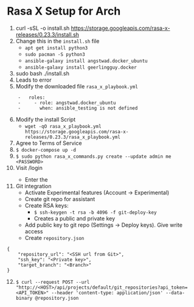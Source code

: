 # Rasa X Setup for Arch

1. curl -sSL -o install.sh https://storage.googleapis.com/rasa-x-releases/0.23.3/install.sh 
2. Change this in the `install.sh` file 
    - `apt get install python3`
    + `sudo pacman -S python3`
    - `ansible-galaxy install angstwad.docker_ubuntu`
    + `ansible-galaxy install geerlingguy.docker`
3. sudo bash ./install.sh
4. Leads to error 
5. Modify the downloaded file `rasa_x_playbook.yml` 
```
    -   roles:
    -     - role: angstwad.docker_ubuntu
    -       when: ansible_testing is not defined
```
6. Modify the install Script 
    - `wget -qO rasa_x_playbook.yml https://storage.googleapis.com/rasa-x-releases/0.23.3/rasa_x_playbook.yml`
7. Agree to Terms of Service 
8. `$ docker-compose up -d`
9. `$ sudo python rasa_x_commands.py create --update admin me <PASSWORD>` 
10. Visit <IP>/login
    - Enter the <PASSWORD> 
11. Git integration 
    - Activate Experimental features (Account -> Experimental)
    - Create git repo for assistant 
    - Create RSA keys:
        - `$ ssh-keygen -t rsa -b 4096 -f git-deploy-key`
        - Creates a public and private key 
    - Add public key to git repo (Settings -> Deploy keys). Give write access 
    - Create `repository.json` 
```
{
    "repository_url": "<SSH url from Git>",
    "ssh_key": "<Private key>",
    "target_branch": "<Branch>"
}
```
12. `$ curl --request POST --url "http://<HOST>/api/projects/default/git_repositories?api_token=<API_TOKEN>" --header 'content-type: application/json' --data-binary @repository.json`
